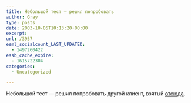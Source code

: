 ```yaml
---
title: Небольшой тест — решил попробовать
author: Gray
type: posts
date: 2003-10-05T10:13:20+00:00
excerpt:
url: /3957
esml_socialcount_LAST_UPDATED:
  - 1497260422
essb_cache_expire:
  - 1615722304
categories:
  - Uncategorized

---
```








Небольшой тест &#8212; решил попробовать другой клиент, взятый <a href="http://www.zempt.com/" target="_blank">отсюда</a>.
